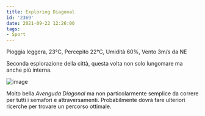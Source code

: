 ```yaml
---
title: Exploring Diagonal
id: '2369'
date: 2021-09-22 12:26:00
tags:
- Sport
---
```


Pioggia leggera, 23°C, Percepito 22°C, Umidità 60%, Vento 3m/s da NE
<!-- more -->
Seconda esplorazione della città, questa volta non solo lungomare ma anche più interna.

![image](/images/2021/09/20210922-activity-map.png)

Molto bella _Avenguda Diagonal_ ma non particolarmente semplice da correre per tutti i semafori e attraversamenti. Probabilmente dovrà fare ulteriori ricerche per trovare un percorso ottimale.